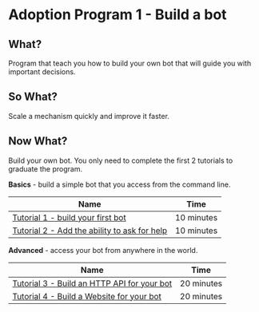 # Adoption Program 1 - Build a bot

## What?
Program that teach you how to build your own bot that will guide you with important decisions.

## So What?
Scale a mechanism quickly and improve it faster.

## Now What?
Build your own bot. You only need to complete the first 2 tutorials to graduate the program.

**Basics** - build a simple bot that you access from the command line.

| Name        | Time           |
| ------------- |:-------------:|
| [Tutorial 1 - build your first bot](/adoption-programs/adoption-program-1/tutorial-1/) | 10 minutes
| [Tutorial 2 - Add the ability to ask for help](/adoption-programs/adoption-program-1/tutorial-2/) | 10 minutes

**Advanced** - access your bot from anywhere in the world.

| Name        | Time           |
| ------------- |:-------------:|
| [Tutorial 3 - Build an HTTP API for your bot](/adoption-programs/adoption-program-1/tutorial-3/) | 20 minutes
| [Tutorial 4 - Build a Website for your bot](/adoption-programs/adoption-program-1/tutorial-4/) | 20 minutes
